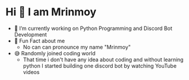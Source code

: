 # Hi 👋 I am Mrinmoy
- 🤖 I’m currently working on Python Programming and Discord Bot Development
- 🤣 Fun Fact about me
    - No can can pronounce my name "Mrinmoy"
- 😅 Randomly joined coding world
    - That time i don't have any idea about coding and without learning python I started building one discord bot by watching YouTube videos
